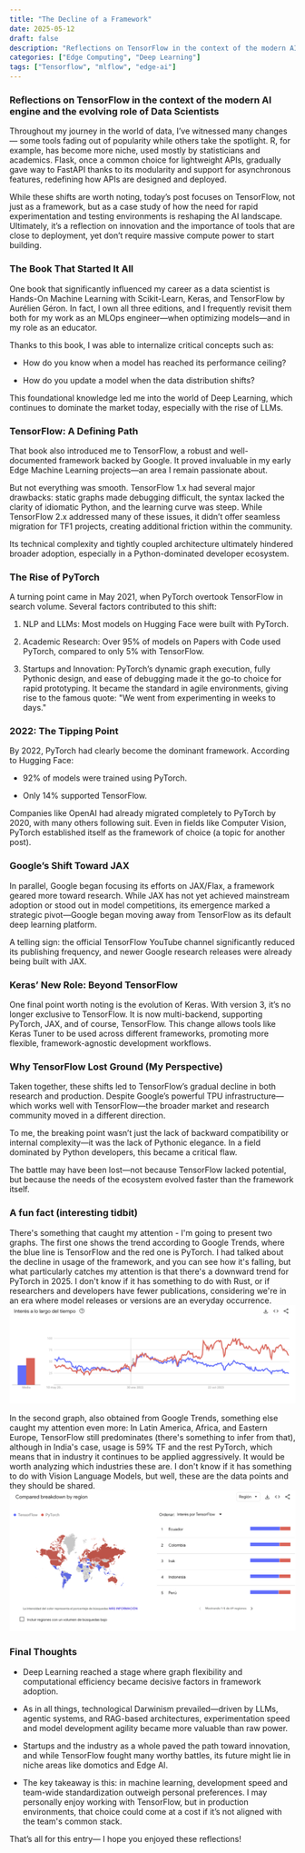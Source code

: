 ```yaml
---
title: "The Decline of a Framework"
date: 2025-05-12
draft: false
description: "Reflections on TensorFlow in the context of the modern AI engine and the evolving role of Data Scientists"
categories: ["Edge Computing", "Deep Learning"]
tags: ["Tensorflow", "mlflow", "edge-ai"]
---
```


### Reflections on TensorFlow in the context of the modern AI engine and the evolving role of Data Scientists

Throughout my journey in the world of data, I’ve witnessed many changes — some tools fading out of popularity while others take the spotlight. R, for example, has become more niche, used mostly by statisticians and academics. Flask, once a common choice for lightweight APIs, gradually gave way to FastAPI thanks to its modularity and support for asynchronous features, redefining how APIs are designed and deployed.

While these shifts are worth noting, today’s post focuses on TensorFlow, not just as a framework, but as a case study of how the need for rapid experimentation and testing environments is reshaping the AI landscape. Ultimately, it’s a reflection on innovation and the importance of tools that are close to deployment, yet don’t require massive compute power to start building.

### The Book That Started It All
One book that significantly influenced my career as a data scientist is Hands-On Machine Learning with Scikit-Learn, Keras, and TensorFlow by Aurélien Géron. In fact, I own all three editions, and I frequently revisit them both for my work as an MLOps engineer—when optimizing models—and in my role as an educator.

Thanks to this book, I was able to internalize critical concepts such as:

* How do you know when a model has reached its performance ceiling?

* How do you update a model when the data distribution shifts?

This foundational knowledge led me into the world of Deep Learning, which continues to dominate the market today, especially with the rise of LLMs.

### TensorFlow: A Defining Path
That book also introduced me to TensorFlow, a robust and well-documented framework backed by Google. It proved invaluable in my early Edge Machine Learning projects—an area I remain passionate about.

But not everything was smooth. TensorFlow 1.x had several major drawbacks: static graphs made debugging difficult, the syntax lacked the clarity of idiomatic Python, and the learning curve was steep. While TensorFlow 2.x addressed many of these issues, it didn’t offer seamless migration for TF1 projects, creating additional friction within the community.

Its technical complexity and tightly coupled architecture ultimately hindered broader adoption, especially in a Python-dominated developer ecosystem.

### The Rise of PyTorch
A turning point came in May 2021, when PyTorch overtook TensorFlow in search volume. Several factors contributed to this shift:

1. NLP and LLMs: Most models on Hugging Face were built with PyTorch.

2. Academic Research: Over 95% of models on Papers with Code used PyTorch, compared to only 5% with TensorFlow.

3. Startups and Innovation: PyTorch’s dynamic graph execution, fully Pythonic design, and ease of debugging made it the go-to choice for rapid prototyping. It became the standard in agile environments, giving rise to the famous quote: "We went from experimenting in weeks to days."

### 2022: The Tipping Point
By 2022, PyTorch had clearly become the dominant framework. According to Hugging Face:

* 92% of models were trained using PyTorch.

* Only 14% supported TensorFlow.

Companies like OpenAI had already migrated completely to PyTorch by 2020, with many others following suit. Even in fields like Computer Vision, PyTorch established itself as the framework of choice (a topic for another post).

### Google’s Shift Toward JAX

In parallel, Google began focusing its efforts on JAX/Flax, a framework geared more toward research. While JAX has not yet achieved mainstream adoption or stood out in model competitions, its emergence marked a strategic pivot—Google began moving away from TensorFlow as its default deep learning platform.

A telling sign: the official TensorFlow YouTube channel significantly reduced its publishing frequency, and newer Google research releases were already being built with JAX.

### Keras’ New Role: Beyond TensorFlow
One final point worth noting is the evolution of Keras. With version 3, it’s no longer exclusive to TensorFlow. It is now multi-backend, supporting PyTorch, JAX, and of course, TensorFlow. This change allows tools like Keras Tuner to be used across different frameworks, promoting more flexible, framework-agnostic development workflows.

### Why TensorFlow Lost Ground (My Perspective)
Taken together, these shifts led to TensorFlow’s gradual decline in both research and production. Despite Google’s powerful TPU infrastructure—which works well with TensorFlow—the broader market and research community moved in a different direction.

To me, the breaking point wasn’t just the lack of backward compatibility or internal complexity—it was the lack of Pythonic elegance. In a field dominated by Python developers, this became a critical flaw.

The battle may have been lost—not because TensorFlow lacked potential, but because the needs of the ecosystem evolved faster than the framework itself.


### A fun fact (interesting tidbit)
There's something that caught my attention - I'm going to present two graphs. The first one shows the trend according to Google Trends, where the blue line is TensorFlow and the red one is PyTorch. I had talked about the decline in usage of the framework, and you can see how it's falling, but what particularly catches my attention is that there's a downward trend for PyTorch in 2025. I don't know if it has something to do with Rust, or if researchers and developers have fewer publications, considering we're in an era where model releases or versions are an everyday occurrence.
![](https://github.com/carlosjimenez88M/carlosjimenez88m.github.io/blob/master/img/comparative.png?raw=true)

In the second graph, also obtained from Google Trends, something else caught my attention even more: In Latin America, Africa, and Eastern Europe, TensorFlow still predominates (there's something to infer from that), although in India's case, usage is 59% TF and the rest PyTorch, which means that in industry it continues to be applied aggressively. It would be worth analyzing which industries these are. I don't know if it has something to do with Vision Language Models, but well, these are the data points and they should be shared.
![](https://github.com/carlosjimenez88M/carlosjimenez88m.github.io/blob/master/img/tf2.png?raw=true)

### Final Thoughts
* Deep Learning reached a stage where graph flexibility and computational efficiency became decisive factors in framework adoption.

* As in all things, technological Darwinism prevailed—driven by LLMs, agentic systems, and RAG-based architectures, experimentation speed and model development agility became more valuable than raw power.

* Startups and the industry as a whole paved the path toward innovation, and while TensorFlow fought many worthy battles, its future might lie in niche areas like domotics and Edge AI.

* The key takeaway is this: in machine learning, development speed and team-wide standardization outweigh personal preferences. I may personally enjoy working with TensorFlow, but in production environments, that choice could come at a cost if it’s not aligned with the team's common stack.

That’s all for this entry—
I hope you enjoyed these reflections!